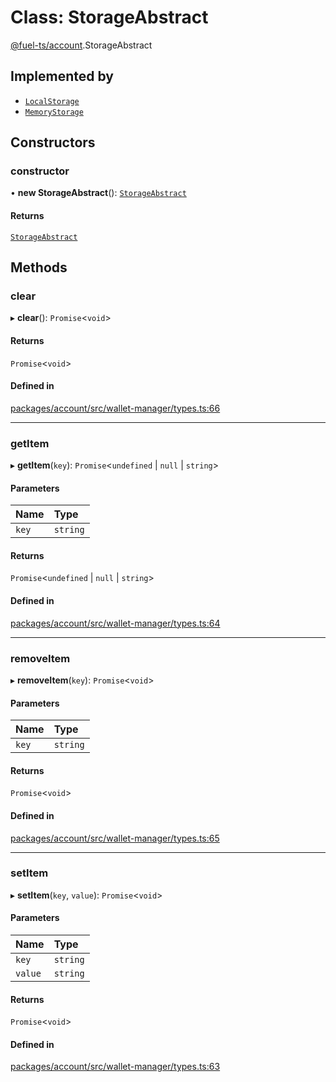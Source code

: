 # Class: StorageAbstract

[@fuel-ts/account](/api/Account/index.md).StorageAbstract

## Implemented by

- [`LocalStorage`](/api/Account/LocalStorage.md)
- [`MemoryStorage`](/api/Account/MemoryStorage.md)

## Constructors

### constructor

• **new StorageAbstract**(): [`StorageAbstract`](/api/Account/StorageAbstract.md)

#### Returns

[`StorageAbstract`](/api/Account/StorageAbstract.md)

## Methods

### clear

▸ **clear**(): `Promise`&lt;`void`\>

#### Returns

`Promise`&lt;`void`\>

#### Defined in

[packages/account/src/wallet-manager/types.ts:66](https://github.com/FuelLabs/fuels-ts/blob/2be8967b/packages/account/src/wallet-manager/types.ts#L66)

___

### getItem

▸ **getItem**(`key`): `Promise`&lt;`undefined` \| ``null`` \| `string`\>

#### Parameters

| Name | Type |
| :------ | :------ |
| `key` | `string` |

#### Returns

`Promise`&lt;`undefined` \| ``null`` \| `string`\>

#### Defined in

[packages/account/src/wallet-manager/types.ts:64](https://github.com/FuelLabs/fuels-ts/blob/2be8967b/packages/account/src/wallet-manager/types.ts#L64)

___

### removeItem

▸ **removeItem**(`key`): `Promise`&lt;`void`\>

#### Parameters

| Name | Type |
| :------ | :------ |
| `key` | `string` |

#### Returns

`Promise`&lt;`void`\>

#### Defined in

[packages/account/src/wallet-manager/types.ts:65](https://github.com/FuelLabs/fuels-ts/blob/2be8967b/packages/account/src/wallet-manager/types.ts#L65)

___

### setItem

▸ **setItem**(`key`, `value`): `Promise`&lt;`void`\>

#### Parameters

| Name | Type |
| :------ | :------ |
| `key` | `string` |
| `value` | `string` |

#### Returns

`Promise`&lt;`void`\>

#### Defined in

[packages/account/src/wallet-manager/types.ts:63](https://github.com/FuelLabs/fuels-ts/blob/2be8967b/packages/account/src/wallet-manager/types.ts#L63)

